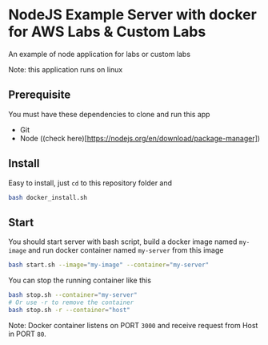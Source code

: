 # NodeJS Example Server with docker for AWS Labs & Custom Labs
An example of node application for labs or custom labs

Note: this application runs on linux

## Prerequisite
You must have these dependencies to clone and run this app
- Git
- Node ((check here)[https://nodejs.org/en/download/package-manager])

## Install
Easy to install, just `cd` to this repository folder and

```bash
bash docker_install.sh
```

## Start
You should start server with bash script, build a docker image named `my-image` and run docker container named `my-server` from this image 

```bash
bash start.sh --image="my-image" --container="my-server"
```

You can stop the running container like this
```bash
bash stop.sh --container="my-server"
# Or use -r to remove the container
bash stop.sh -r --container="host"
```

Note: Docker container listens on PORT `3000` and receive request from Host in PORT `80`.